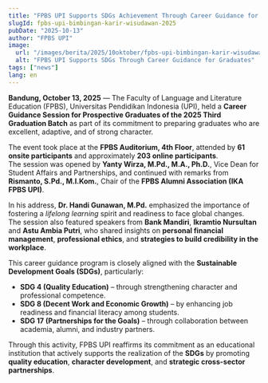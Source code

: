 ```yaml
---
title: "FPBS UPI Supports SDGs Achievement Through Career Guidance for Prospective Graduates of the 2025 Third Graduation Batch"
slugId: fpbs-upi-bimbingan-karir-wisudawan-2025
pubDate: "2025-10-13"
author: "FPBS UPI"
image:
  url: "/images/berita/2025/10oktober/fpbs-upi-bimbingan-karir-wisudawan-2025.webp"
  alt: "FPBS UPI Supports SDGs Through Career Guidance for Graduates"
tags: ["news"]
lang: en
---
```


**Bandung, October 13, 2025** — The Faculty of Language and Literature Education (FPBS), Universitas Pendidikan Indonesia (UPI), held a **Career Guidance Session for Prospective Graduates of the 2025 Third Graduation Batch** as part of its commitment to preparing graduates who are excellent, adaptive, and of strong character.  

The event took place at the **FPBS Auditorium, 4th Floor**, attended by **61 onsite participants** and approximately **203 online participants**.  
The session was opened by **Yanty Wirza, M.Pd., M.A., Ph.D.**, Vice Dean for Student Affairs and Partnerships, and continued with remarks from **Rismanto, S.Pd., M.I.Kom.**, Chair of the **FPBS Alumni Association (IKA FPBS UPI)**.  

In his address, **Dr. Handi Gunawan, M.Pd.** emphasized the importance of fostering a *lifelong learning* spirit and readiness to face global changes.  
The session also featured speakers from **Bank Mandiri**, **Ikramtio Nursultan** and **Astu Ambia Putri**, who shared insights on **personal financial management**, **professional ethics**, and **strategies to build credibility in the workplace**.  

This career guidance program is closely aligned with the **Sustainable Development Goals (SDGs)**, particularly:  
- **SDG 4 (Quality Education)** – through strengthening character and professional competence.  
- **SDG 8 (Decent Work and Economic Growth)** – by enhancing job readiness and financial literacy among students.  
- **SDG 17 (Partnerships for the Goals)** – through collaboration between academia, alumni, and industry partners.  

Through this activity, FPBS UPI reaffirms its commitment as an educational institution that actively supports the realization of the **SDGs** by promoting **quality education**, **character development**, and **strategic cross-sector partnerships**.
